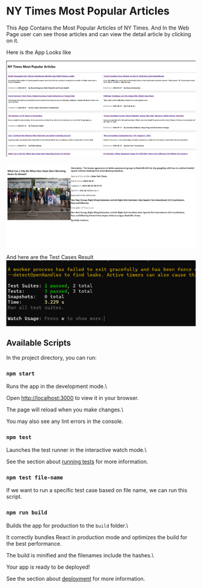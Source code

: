 # NY Times Most Popular Articles

This App Contains the Most Popular Articles of NY Times. And In the Web Page user can see those articles and can view the detail article by clicking on it.

Here is the App Looks like

![alt text](image.png)

![alt text](image-1.png)

And here are the Test Cases Result
![alt text](image-2.png)

## Available Scripts

In the project directory, you can run:

### `npm start`

Runs the app in the development mode.\

Open [http://localhost:3000](http://localhost:3000) to view it in your browser.

The page will reload when you make changes.\

You may also see any lint errors in the console.

### `npm test`

Launches the test runner in the interactive watch mode.\

See the section about [running tests](https://facebook.github.io/create-react-app/docs/running-tests) for more information.

### `npm test file-name`

If we want to run a specific test case based on file name, we can run this script.

### `npm run build`

Builds the app for production to the `build` folder.\

It correctly bundles React in production mode and optimizes the build for the best performance.

The build is minified and the filenames include the hashes.\

Your app is ready to be deployed!

See the section about [deployment](https://facebook.github.io/create-react-app/docs/deployment) for more information.
